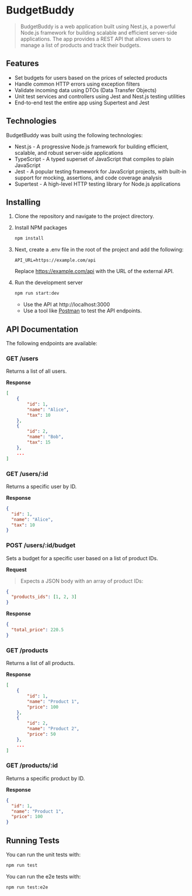 
# BudgetBuddy
> BudgetBuddy is a web application built using Nest.js, a powerful Node.js framework for building scalable and efficient server-side applications. The app provides a REST API that allows users to manage a list of products and track their budgets.

## Features
- Set budgets for users based on the prices of selected products
- Handle common HTTP errors using exception filters
- Validate incoming data using DTOs (Data Transfer Objects)
- Unit test services and controllers using Jest and Nest.js testing utilities
- End-to-end test the entire app using Supertest and Jest

## Technologies
BudgetBuddy was built using the following technologies:

- Nest.js - A progressive Node.js framework for building efficient, scalable, and robust server-side applications
- TypeScript - A typed superset of JavaScript that compiles to plain JavaScript
- Jest - A popular testing framework for JavaScript projects, with built-in support for mocking, assertions, and code coverage analysis
- Supertest - A high-level HTTP testing library for Node.js applications

## Installing
1. Clone the repository and navigate to the project directory.

2. Install NPM packages
    ```bash
    npm install
    ```

3. Next, create a .env file in the root of the project and add the following:
    ```env
    API_URL=https://example.com/api
    ```
    Replace https://example.com/api with the URL of the external API.

4. Run the development server
    ```bash
    npm run start:dev
    ```
    - Use the API at http://localhost:3000
    - Use a tool like [Postman](https://www.postman.com/) to test the API endpoints.

## API Documentation
The following endpoints are available:

### GET /users

Returns a list of all users.


**Response**
```json
[
    {
        "id": 1,
        "name": "Alice",
        "tax": 10
    },
    {
        "id": 2,
        "name": "Bob",
        "tax": 15
    },
    ...
]
```

### GET /users/:id

Returns a specific user by ID.

**Response**
```json
{
  "id": 1,
  "name": "Alice",
  "tax": 10
}
```

### POST /users/:id/budget
Sets a budget for a specific user based on a list of product IDs.

**Request**

> Expects a JSON body with an array of product IDs:
```json
{
  "products_ids": [1, 2, 3]
}
```

**Response**
```json
{
  "total_price": 220.5
}
```

### GET /products
Returns a list of all products.

**Response**
```json
[
    {
        "id": 1,
        "name": "Product 1",
        "price": 100
    },
    {
        "id": 2,
        "name": "Product 2",
        "price": 50
    },
    ...
]
```

### GET /products/:id
Returns a specific product by ID.

**Response**
```json
{
  "id": 1,
  "name": "Product 1",
  "price": 100
}
```

## Running Tests
You can run the unit tests with:
```bash
npm run test
```

You can run the e2e tests with:
```bash
npm run test:e2e
```